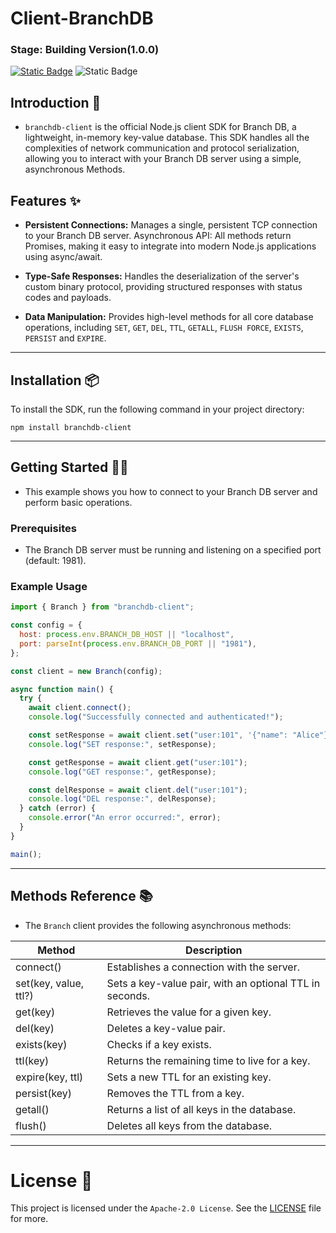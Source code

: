 # Client-BranchDB

### Stage: Building Version(1.0.0)

[![Static Badge](https://img.shields.io/badge/license-Apache%202.0-red)](https://github.com/ChandanKhamitkar/Client-BranchDB/blob/main/LICENSE)
![Static Badge](https://img.shields.io/badge/version-1.0.0-blue)


## Introduction 🚀

- `branchdb-client` is the official Node.js client SDK for Branch DB, a lightweight, in-memory key-value database. This SDK handles all the complexities of network communication and protocol serialization, allowing you to interact with your Branch DB server using a simple, asynchronous Methods.

## Features ✨

- **Persistent Connections:** Manages a single, persistent TCP connection to your Branch DB server.
  Asynchronous API: All methods return Promises, making it easy to integrate into modern Node.js applications using async/await.

- **Type-Safe Responses:** Handles the deserialization of the server's custom binary protocol, providing structured responses with status codes and payloads.

- **Data Manipulation:** Provides high-level methods for all core database operations, including `SET`, `GET`, `DEL`, `TTL`, `GETALL`, `FLUSH FORCE`, `EXISTS`, `PERSIST` and `EXPIRE`.

---

## Installation 📦

To install the SDK, run the following command in your project directory:

```
npm install branchdb-client
```

---

## Getting Started 🧑‍💻

- This example shows you how to connect to your Branch DB server and perform basic operations.

### Prerequisites

- The Branch DB server must be running and listening on a specified port (default: 1981).

### Example Usage

```js
import { Branch } from "branchdb-client";

const config = {
  host: process.env.BRANCH_DB_HOST || "localhost",
  port: parseInt(process.env.BRANCH_DB_PORT || "1981"),
};

const client = new Branch(config);

async function main() {
  try {
    await client.connect();
    console.log("Successfully connected and authenticated!");

    const setResponse = await client.set("user:101", '{"name": "Alice"}', 60);
    console.log("SET response:", setResponse);

    const getResponse = await client.get("user:101");
    console.log("GET response:", getResponse);

    const delResponse = await client.del("user:101");
    console.log("DEL response:", delResponse);
  } catch (error) {
    console.error("An error occurred:", error);
  }
}

main();
```

---

## Methods Reference 📚

- The `Branch` client provides the following asynchronous methods:

| Method                | Description                                             |
| --------------------- | ------------------------------------------------------- |
| connect()             | Establishes a connection with the server.               |
| set(key, value, ttl?) | Sets a key-value pair, with an optional TTL in seconds. |
| get(key)              | Retrieves the value for a given key.                    |
| del(key)              | Deletes a key-value pair.                               |
| exists(key)           | Checks if a key exists.                                 |
| ttl(key)              | Returns the remaining time to live for a key.           |
| expire(key, ttl)      | Sets a new TTL for an existing key.                     |
| persist(key)          | Removes the TTL from a key.                             |
| getall()              | Returns a list of all keys in the database.             |
| flush()               | Deletes all keys from the database.                     |

---

# License 📄
This project is licensed under the `Apache-2.0 License`. See the [LICENSE](https://github.com/ChandanKhamitkar/Client-BranchDB/blob/main/LICENSE) file for more.

